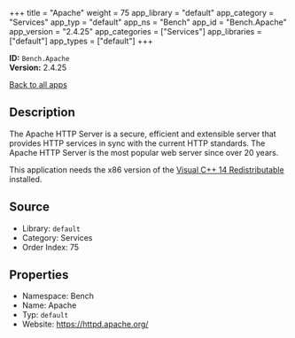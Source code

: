 ﻿+++
title = "Apache"
weight = 75
app_library = "default"
app_category = "Services"
app_typ = "default"
app_ns = "Bench"
app_id = "Bench.Apache"
app_version = "2.4.25"
app_categories = ["Services"]
app_libraries = ["default"]
app_types = ["default"]
+++

**ID:** `Bench.Apache`  
**Version:** 2.4.25  
<!--more-->

[Back to all apps](/apps/)

## Description
The Apache HTTP Server is a secure, efficient and extensible server
that provides HTTP services in sync with the current HTTP standards.
The Apache HTTP Server is the most popular web server since over 20 years.

This application needs the x86 version of the [Visual C++ 14 Redistributable](https://www.microsoft.com/download/details.aspx?id=48145) installed.

## Source

* Library: `default`
* Category: Services
* Order Index: 75

## Properties

* Namespace: Bench
* Name: Apache
* Typ: `default`
* Website: <https://httpd.apache.org/>


